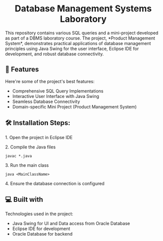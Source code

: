 <h1 align="center" id="title">Database Management Systems Laboratory</h1>

<p id="description">This repository contains various SQL queries and a mini-project developed as part of a DBMS laboratory course. The project, *Product Management System*, demonstrates practical applications of database management principles using Java Swing for the user interface, Eclipse IDE for development, and robust database connectivity.</p>

  
  
<h2>🧐 Features</h2>

Here're some of the project's best features:

*   Comprehensive SQL Query Implementations
*   Interactive User Interface with Java Swing
*   Seamless Database Connectivity
*   Domain-specific Mini Project (Product Management System)

<h2>🛠️ Installation Steps:</h2>

<p>1. Open the project in Eclipse IDE</p>


<p>2. Compile the Java files</p>

```
javac *.java
```

<p>3. Run the main class</p>

```
java <MainClassName>
```

<p>4. Ensure the database connection is configured</p>

  
<h2>💻 Built with</h2>

Technologies used in the project:

*   Java Swing for UI and Data access from Oracle Database
*   Eclipse IDE for development
*   Oracle Database for backend
